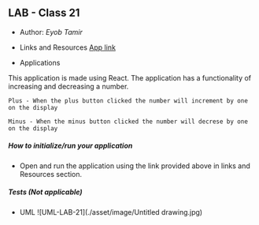 ## LAB - Class 21

* Author: *Eyob Tamir*

* Links and Resources
[App link](https://codesandbox.io/s/lab-21-eyob-tamir-jbskg?file=/src/App.js) 

* Applications

This application is made using React. The application has a functionality of increasing and decreasing a number.

`Plus - When the plus button clicked the number will increment by one on the display`

`Minus - When the minus button clicked the number will decrese by one on the display`




#####  How to initialize/run your application 
 
 * Open and run the application using the link provided above in links and Resources section.

##### Tests (Not applicable)

* UML ![UML-LAB-21](./asset/image/Untitled drawing.jpg)
